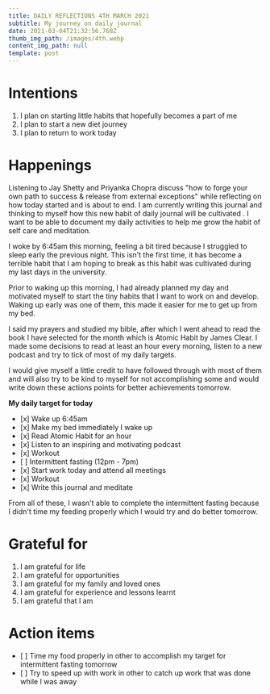 ```yaml
---
title: DAILY REFLECTIONS 4TH MARCH 2021
subtitle: My journey on daily journal
date: 2021-03-04T21:32:56.768Z
thumb_img_path: /images/4th.webp
content_img_path: null
template: post
---
```



# Intentions

1. I plan on starting little habits that hopefully becomes a part of me
2. I plan to start a new diet journey
3. I plan to return to work today

# Happenings

Listening to Jay Shetty and Priyanka Chopra discuss "how to forge your own path to success & release from external exceptions" while reflecting on how today started and is about to end. I am currently writing this journal and thinking to myself how this new habit of daily journal will be cultivated . I want to be able to document my daily activities to help me grow the habit of self care and meditation.

I woke by 6:45am this morning, feeling a bit tired because I struggled to sleep early the previous night. This isn't the first time, it has become a terrible habit that I am hoping to break as this habit was cultivated during my last days in the university.

Prior to waking up this morning, I had already planned my day and motivated myself to start the tiny habits that I want to work on and develop. Waking up early was one of them, this made it easier for me to get up from my bed.

I said my prayers and studied my bible, after which I went ahead to read the book I have selected for the month which is Atomic Habit by James Clear. I made some decisions to read at least an hour every morning, listen to a new podcast and try to tick of most of my daily targets.

I would give myself a little credit to have followed through with most of them and will also try to be kind to myself for not accomplishing some and would write down these actions points for better achievements tomorrow.

**My daily target for today**

* \[x] Wake up 6:45am
* \[x] Make my bed immediately I wake up
* \[x] Read Atomic Habit for an hour
* \[x] Listen to an inspiring and motivating podcast
* \[x] Workout
* \[ ] Intermittent fasting (12pm - 7pm)
* \[x] Start work today and attend all meetings
* \[x] Workout
* \[x] Write this journal and meditate

From all of these, I wasn't able to complete the intermittent fasting because I didn't time my feeding properly which I would try and do better tomorrow.

# Grateful for

1. I am grateful for life
2. I am grateful for opportunities
3. I am grateful for my family and loved ones
4. I am grateful for experience and lessons learnt
5. I am grateful that I am

# Action items

* \[ ] Time my food properly in other to accomplish my target for intermittent fasting tomorrow
* \[ ] Try to speed up with work in other to catch up work that was done while I was away